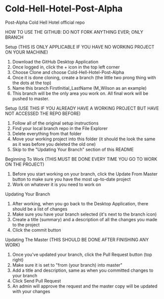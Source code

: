 # Cold-Hell-Hotel-Post-Alpha
Post-Alpha Cold Hell Hotel official repo

HOW TO USE THE GITHUB:
DO NOT FORK ANYTHING EVER; ONLY BRANCH

Setup (THIS IS ONLY APPLICABLE IF YOU HAVE NO WORKING PROJECT ON YOUR MACHINE)
1. Download the GitHub Desktop Application
2. Once logged in, click the + icon in the top left corner
3. Choose Clone and choose Cold-Hell-Hotel-Post-Alpha
4. Once it is done cloning, create a branch (the little two prong thing with the dots at the top)
5. Name this branch FirstInitial_LastName (M_Wilson as an example)
6. This branch will be the only area you work on. All final work will be pushed to master. 

Setup (USE THIS IF YOU ALREADY HAVE A WORKING PROJECT BUT HAVE NOT ACCESSED THE REPO BEFORE)
1. Follow all of the original setup instructions
2. Find your local branch repo in the File Explorer
3. Delete everything from that folder
4. Move your working project into this folder (it should the look the same as it was before you deleted the old one)
5. Skip to the "Updating Your Branch" section of this README

Beginning To Work (THIS MUST BE DONE EVERY TIME YOU GO TO WORK ON THE PROJECT)
1. Before you start working on your branch, click the Update From Master button to make sure you have the most up-to-date project
2. Work on whatever it is you need to work on

Updating Your Branch
1. After working, when you go back to the Desktop Application, there should be a list of changes
2. Make sure you have your branch selected (it's next to the branch icon)
3. Create a title (summary) and a description of all the changes you made to the project
4. Click the commit button

Updating The Master (THIS SHOULD BE DONE AFTER FINISHING ANY WORK)
1. Once you've updated your branch, click the Pull Request button (top right)
2. Make sure it is set to "from (your branch) into master"
3. Add a title and description, same as when you committed changes to your branch
4. Click Send Pull Request
5. An admin will approve the request and the master copy will be updated with your changes
